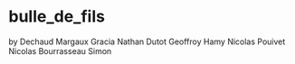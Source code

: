 # bulle_de_fils

by 
Dechaud Margaux
Gracia Nathan
Dutot Geoffroy
Hamy Nicolas
Pouivet Nicolas
Bourrasseau Simon
